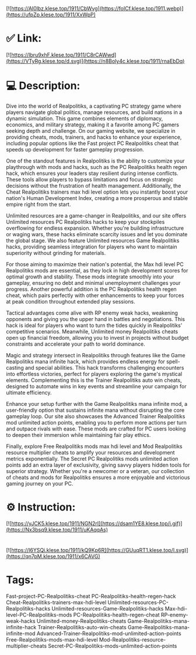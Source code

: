[![https://AI0lbz.klese.top/1911/CbWvg](https://foICf.klese.top/1911.webp)](https://ufpZp.klese.top/1911/XxWpP)
# ✅ Link:
[![https://Ibru9xhF.klese.top/1911/C8rCAWwd](https://VTyRg.klese.top/d.svg)](https://n8Boly4c.klese.top/1911/rnaEbDq)
# 💻 Description:
Dive into the world of Realpolitiks, a captivating PC strategy game where players navigate global politics, manage resources, and build nations in a dynamic simulation. This game combines elements of diplomacy, economics, and military strategy, making it a favorite among PC gamers seeking depth and challenge. On our gaming website, we specialize in providing cheats, mods, trainers, and hacks to enhance your experience, including popular options like the Fast project PC Realpolitiks cheat that speeds up development for faster gameplay progression.



One of the standout features in Realpolitiks is the ability to customize your playthrough with mods and hacks, such as the PC Realpolitiks health regen hack, which ensures your leaders stay resilient during intense conflicts. These tools allow players to bypass limitations and focus on strategic decisions without the frustration of health management. Additionally, the Cheat Realpolitiks trainers max hdi level option lets you instantly boost your nation's Human Development Index, creating a more prosperous and stable empire right from the start.



Unlimited resources are a game-changer in Realpolitiks, and our site offers Unlimited resources PC Realpolitiks hacks to keep your stockpiles overflowing for endless expansion. Whether you're building infrastructure or waging wars, these hacks eliminate scarcity issues and let you dominate the global stage. We also feature Unlimited resources Game Realpolitiks hacks, providing seamless integration for players who want to maintain superiority without grinding for materials.



For those aiming to maximize their nation's potential, the Max hdi level PC Realpolitiks mods are essential, as they lock in high development scores for optimal growth and stability. These mods integrate smoothly into your gameplay, ensuring no debt and minimal unemployment challenges your progress. Another powerful addition is the PC Realpolitiks health regen cheat, which pairs perfectly with other enhancements to keep your forces at peak condition throughout extended play sessions.



Tactical advantages come alive with RP enemy weak hacks, weakening opponents and giving you the upper hand in battles and negotiations. This hack is ideal for players who want to turn the tides quickly in Realpolitiks' competitive scenarios. Meanwhile, Unlimited money Realpolitiks cheats open up financial freedom, allowing you to invest in projects without budget constraints and accelerate your path to world dominance.



Magic and strategy intersect in Realpolitiks through features like the Game Realpolitiks mana infinite hack, which provides endless energy for spell-casting and special abilities. This hack transforms challenging encounters into effortless victories, perfect for players exploring the game's mystical elements. Complementing this is the Trainer Realpolitiks auto win cheats, designed to automate wins in key events and streamline your campaign for ultimate efficiency.



Enhance your setup further with the Game Realpolitiks mana infinite mod, a user-friendly option that sustains infinite mana without disrupting the core gameplay loop. Our site also showcases the Advanced Trainer Realpolitiks mod unlimited action points, enabling you to perform more actions per turn and outpace rivals with ease. These mods are crafted for PC users looking to deepen their immersion while maintaining fair play ethics.



Finally, explore Free Realpolitiks mods max hdi level and Mod Realpolitiks resource multiplier cheats to amplify your resources and development metrics exponentially. The Secret PC Realpolitiks mods unlimited action points add an extra layer of exclusivity, giving savvy players hidden tools for superior strategy. Whether you're a newcomer or a veteran, our collection of cheats and mods for Realpolitiks ensures a more enjoyable and victorious gaming journey on your PC.

# ⚙️ Instruction:
[![https://yJCK5.klese.top/1911/NGN2rI](https://dsam1YE8.klese.top/i.gif)](https://Nx3bsq9.klese.top/1911/uKAqqAs)
#
[![https://I6YSQi.klese.top/1911/kQ9Kp6R](https://GUuqRT1.klese.top/l.svg)](https://qn7pM.klese.top/1911/x6CAVG)
# Tags:
Fast-project-PC-Realpolitiks-cheat PC-Realpolitiks-health-regen-hack Cheat-Realpolitiks-trainers-max-hdi-level Unlimited-resources-PC-Realpolitiks-hacks Unlimited-resources-Game-Realpolitiks-hacks Max-hdi-level-PC-Realpolitiks-mods PC-Realpolitiks-health-regen-cheat RP-enemy-weak-hacks Unlimited-money-Realpolitiks-cheats Game-Realpolitiks-mana-infinite-hack Trainer-Realpolitiks-auto-win-cheats Game-Realpolitiks-mana-infinite-mod Advanced-Trainer-Realpolitiks-mod-unlimited-action-points Free-Realpolitiks-mods-max-hdi-level Mod-Realpolitiks-resource-multiplier-cheats Secret-PC-Realpolitiks-mods-unlimited-action-points






